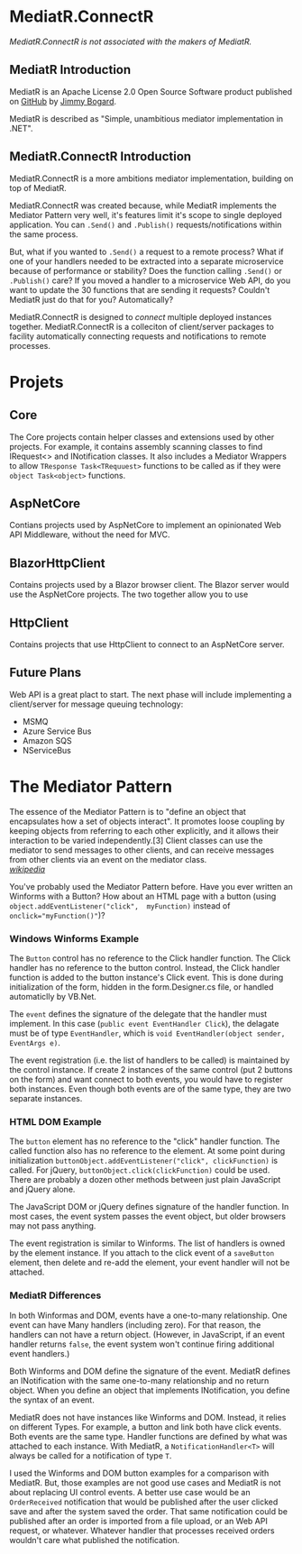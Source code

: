 # MediatR.ConnectR
_MediatR.ConnectR is not associated with the makers of MediatR._

## MediatR Introduction
MediatR is an Apache License 2.0 Open Source Software product 
published on [GitHub](https://github.com/jbogard/MediatR) by [Jimmy Bogard](https://jimmybogard.com/).

MediatR is described as "Simple, unambitious mediator implementation in .NET".

## MediatR.ConnectR Introduction
MediatR.ConnectR is a more ambitions mediator implementation, building on top of MediatR. 

MediatR.ConnectR was created because, while MediatR implements the Mediator Pattern very well,
it's features limit it's scope to single deployed application. You can `.Send()` and 
`.Publish()` requests/notifications within the same process. 

But, what if you wanted to `.Send()` a request to a remote process? What if one of your handlers 
needed to be extracted into a separate microservice because of performance or stability? Does 
the function calling `.Send()` or `.Publish()` care? If you moved a handler to a microservice 
Web API, do you want to update the 30 functions that are sending it requests? Couldn't MediatR 
just do that for you? Automatically?

MediatR.ConnectR is designed to _connect_ multiple deployed instances together. MediatR.ConnectR 
is a colleciton of client/server packages to facility automatically connecting requests and 
notifications to remote processes.

# Projets
## Core
The Core projects contain helper classes and extensions used by other projects. For example,
it contains assembly scanning classes to find IRequest<> and INotification classes. It also 
includes a Mediator Wrappers to allow `TResponse Task<TRequuest>` functions to be called 
as if they were `object Task<object>` functions.

## AspNetCore
Contians projects used by AspNetCore to implement an opinionated Web API Middleware, without 
the need for MVC.

## BlazorHttpClient
Contains projects used by a Blazor browser client. The Blazor server would use the AspNetCore
projects. The two together allow you to use 

## HttpClient
Contains projects that use HttpClient to connect to an AspNetCore server.

## Future Plans
Web API is a great plact to start. The next phase will include implementing a client/server for 
message queuing technology:
* MSMQ
* Azure Service Bus
* Amazon SQS
* NServiceBus

# The Mediator Pattern
The essence of the Mediator Pattern is to "define an object that encapsulates how a set of objects 
interact". It promotes loose coupling by keeping objects from referring to each other explicitly, 
and it allows their interaction to be varied independently.[3] Client classes can use the mediator 
to send messages to other clients, and can receive messages from other clients via an event on the 
mediator class.  
[_wikipedia_](https://en.wikipedia.org/wiki/Mediator_pattern#Definition)

You've probably used the Mediator Pattern before. Have you ever written an Winforms with a
Button? How about an HTML page with a button (using `object.addEventListener("click", 
myFunction)` instead of `onclick="myFunction()"`)?

### Windows Winforms Example
The `Button` control has no reference to the Click handler function. The Click handler has no reference 
to the button control. Instead, the Click handler function is added to the button instance's 
Click event. This is done during initialization of the form, hidden in the form.Designer.cs file, 
or handled automaticlly by VB.Net.

The `event` defines the signature of the delegate that the handler must implement. In this case 
(`public event EventHandler Click`), the delagate must be of type `EventHandler`, which is 
`void EventHandler(object sender, EventArgs e)`.

The event registration (i.e. the list of handlers to be called) is maintained by the control 
instance. If create 2 instances of the same control (put 2 buttons on the form) and want connect 
to both events, you would have to register both instances. Even though both events are of the 
same type, they are two separate instances.

### HTML DOM Example
The `button` element has no reference to the "click" handler function. The called function also 
has no reference to the element. At some point during initialization 
`buttonObject.addEventListener("click", clickFunction)` is called. For jQuery, 
`buttonObject.click(clickFunction)` could be used. There are probably a dozen other methods 
between just plain JavaScript and jQuery alone.

The JavaScript DOM or jQuery defines signature of the handler function. In most cases, the 
event system passes the event object, but older browsers may not pass anything.

The event registration is similar to Winforms. The list of handlers is owned by the element 
instance. If you attach to the click event of a `saveButton` element, then delete and re-add 
the element, your event handler will not be attached.

### MediatR Differences
In both Winformas and DOM, events have a one-to-many relationship. One event can have Many 
handlers (including zero). For that reason, the handlers can not have a return object. (However, 
in JavaScript, if an event handler returns `false`, the event system won't continue firing 
additional event handlers.)

Both Winforms and DOM define the signature of the event. MediatR defines an INotification with 
the same one-to-many relationship and no return object. When you define an object that implements 
INotification, you define the syntax of an event.

MediatR does not have instances like Winforms and DOM. Instead, it relies on different Types. 
For example, a button and link both have click events. Both events are the same type. Handler 
functions are defined by what was attached to each instance. With MediatR, a 
`NotificationHandler<T>` will always be called for a notification of type `T`.

I used the Winforms and DOM button examples for a comparison with MediatR. But, those examples 
are not good use cases and MediatR is not about replacing UI control events. A better use case 
would be an `OrderReceived` notification that would be published after the user clicked save 
and after the system saved the order. That same notification could be published after an order
is imported from a file upload, or an Web API request, or whatever. Whatever handler that 
processes received orders wouldn't care what published the notification.

